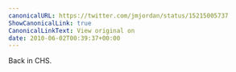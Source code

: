 ```yaml
---
canonicalURL: https://twitter.com/jmjordan/status/15215005737
ShowCanonicalLink: true
CanonicalLinkText: View original on
date: 2010-06-02T00:39:37+00:00
---
```

Back in CHS.